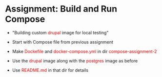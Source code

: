 # Assignment: Build and Run Compose #

* "Building custom <span style="color:red">drupal</span> image for local testing"

* Start with Compose file from previous assignment

* Make <span style="color:red">Dockefile</span> and <span style="color:red">docker-compose.yml</span> in dir <span style="color:red">compose-assignment-2</span>

* Use the <span style="color:red">drupal</span> image along with the <span style="color:red">postgres</span> image as before

* Use <span style="color:red">README.md</span> in that dir for details